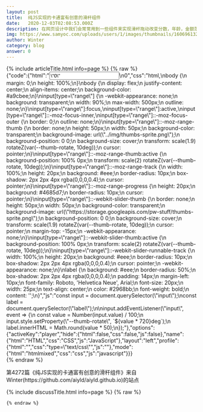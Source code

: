 ```yaml
---
layout: post
title:  纯JS实现的卡通富有创意的滑杆组件
date:   2020-12-03T02:08:53.000Z
description: 在网页设计中我们会常常用到一些组件来实现滑杆拖动改变分数，年龄，金额范围等等。这是一款非常富有创意的滑杆组件，不依赖于任何框架，由纯JS和CSS实现，它的特点是拖动滑杆时会有一个可爱的卡通头像跟着翻转，非常轻巧，同时你也可以任意替换自己喜欢的卡通动画头像。
img: https://www.samyoc.com/uploads/users/1/images/thumbnails/1606961321935.png
author: Winter
category: blog
answer: 0
---
```

<div class="article-root">
  <div class="article">
    {% include articleTitle.html info=page %}
    {% raw %}
    <div class="article-content">{"code":{"html":"<input id=\"slider\" name=\"slider\" type=\"range\" value=\"0\" style=\"--thumb-rotate:201.6deg;\">\n<label for=\"slider\">0</label>","css":"html,\nbody {\n  margin: 0;\n  height: 100%;\n}\nbody {\n  display: flex;\n  justify-content: center;\n  align-items: center;\n  background-color: #a9cbee;\n}\ninput[type=\"range\"] {\n  -webkit-appearance: none;\n  background: transparent;\n  width: 90%;\n  max-width: 500px;\n  outline: none;\n}\ninput[type=\"range\"]:focus,\ninput[type=\"range\"]:active,\ninput[type=\"range\"]::-moz-focus-inner,\ninput[type=\"range\"]::-moz-focus-outer {\n  border: 0;\n  outline: none;\n}\ninput[type=\"range\"]::-moz-range-thumb {\n  border: none;\n  height: 50px;\n  width: 50px;\n  background-color: transparent;\n  background-image: url(\"../img/thumbs-sprite.png\");\n  background-position: 0 0;\n  background-size: cover;\n  transform: scale(1.9) rotateZ(var(--thumb-rotate, 10deg));\n  cursor: pointer;\n}\ninput[type=\"range\"]::-moz-range-thumb:active {\n  background-position: 100% 0px;\n  transform: scale(2) rotateZ(var(--thumb-rotate, 10deg));\n}\ninput[type=\"range\"]::-moz-range-track {\n  width: 100%;\n  height: 20px;\n  background: #eee;\n  border-radius: 10px;\n  box-shadow: 2px 2px 4px rgba(0,0,0,0.4);\n  cursor: pointer;\n}\ninput[type=\"range\"]::-moz-range-progress {\n  height: 20px;\n  background: #4685d7;\n  border-radius: 10px;\n  cursor: pointer;\n}\ninput[type=\"range\"]::-webkit-slider-thumb {\n  border: none;\n  height: 50px;\n  width: 50px;\n  background-color: transparent;\n  background-image: url(\"https://storage.googleapis.com/pw-stuff/thumbs-sprite.png\");\n  background-position: 0 0;\n  background-size: cover;\n  transform: scale(1.9) rotateZ(var(--thumb-rotate, 10deg));\n  cursor: pointer;\n  margin-top: -15px;\n  -webkit-appearance: none;\n}\ninput[type=\"range\"]::-webkit-slider-thumb:active {\n  background-position: 100% 0px;\n  transform: scale(2) rotateZ(var(--thumb-rotate, 10deg));\n}\ninput[type=\"range\"]::-webkit-slider-runnable-track {\n  width: 100%;\n  height: 20px;\n  background: #eee;\n  border-radius: 10px;\n  box-shadow: 2px 2px 4px rgba(0,0,0,0.4);\n  cursor: pointer;\n  -webkit-appearance: none;\n}\nlabel {\n  background: #eee;\n  border-radius: 50%;\n  box-shadow: 2px 2px 4px rgba(0,0,0,0.4);\n  padding: 14px;\n  margin-left: 10px;\n  font-family: Roboto, 'Helvetica Neue', Arial;\n  font-size: 20px;\n  width: 25px;\n  text-align: center;\n  color: #2968bb;\n  font-weight: bold;\n  content: '';\n}","js":"const input = document.querySelector(\"input\");\nconst label = document.querySelector(\"label\");\n\ninput.addEventListener(\"input\", event => {\n  const value = Number(input.value) / 100;\n  input.style.setProperty(\"--thumb-rotate\", `${value * 720}deg`);\n  label.innerHTML = Math.round(value * 50);\n});"},"options":{"activeKey":"player","hide":{"html":false,"css":false,"js":false},"name":{"html":"HTML","css":"CSS","js":"JavaScript"},"layout":"left","profile":{"html":"","css":"type=\"text/css\"","js":""},"mode":{"html":"htmlmixed","css":"css","js":"javascript"}}}</div>
    {% endraw %}
  </div>
  <p class="winter_mark">第4272篇《纯JS实现的卡通富有创意的滑杆组件》来自Winter(https://github.com/aiyld/aiyld.github.io)的站点</p>
  <div class="discuss-wrapper">
    {% include discussTitle.html info=page %}
    {% raw %}
    
    {% endraw %}
  </div>
<div>
